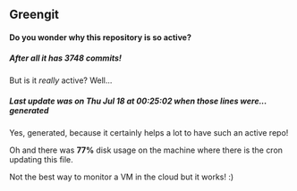 ## Greengit

#### Do you wonder why this repository is so active?

##### After all it has 3748 commits!

But is it *really* active? Well...

##### Last update was on Thu Jul 18 at 00:25:02 when those lines were... generated

Yes, generated, because it certainly helps a lot to have such an active repo!

Oh and there was **77%** disk usage on the machine
where there is the cron updating this file.

Not the best way to monitor a VM in the cloud but it works! :)
